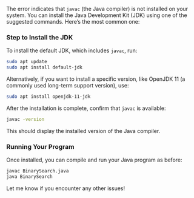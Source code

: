 The error indicates that `javac` (the Java compiler) is not installed on your system. You can install the Java Development Kit (JDK) using one of the suggested commands. Here’s the most common one:

### Step to Install the JDK

To install the default JDK, which includes `javac`, run:

```bash
sudo apt update
sudo apt install default-jdk
```

Alternatively, if you want to install a specific version, like OpenJDK 11 (a commonly used long-term support version), use:

```bash
sudo apt install openjdk-11-jdk
```

After the installation is complete, confirm that `javac` is available:

```bash
javac -version
```

This should display the installed version of the Java compiler.

### Running Your Program

Once installed, you can compile and run your Java program as before:

```bash
javac BinarySearch.java
java BinarySearch
``` 

Let me know if you encounter any other issues!